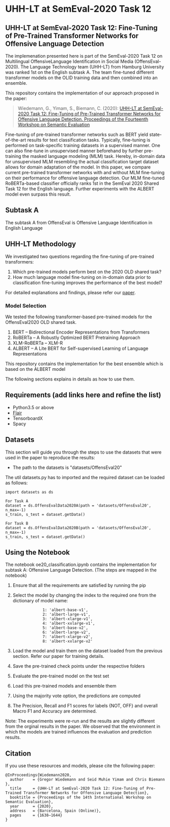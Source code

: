 #  UHH-LT at SemEval-2020 Task 12

## UHH-LT at SemEval-2020 Task 12: Fine-Tuning of Pre-Trained Transformer Networks for Offensive Language Detection

The implemenation presented here is part of the SemEval-2020 Task 12 on Multilingual OffensiveLanguage Identification in Social Media (OffensEval-2020). The Language Technology team (UHH-LT) from Hamburg University was ranked 1st on the English subtask A. The team fine-tuned different transformer models on the OLID training data and then combined into an ensemble. 

This repository contains the implementation of our approach proposed in the paper:

> Wiedemann, G., Yimam, S., Biemann, C. (2020): [UHH-LT at SemEval-2020 Task 12: Fine-Tuning of Pre-Trained Transformer Networks for Offensive Language Detection. Proceedings of the Fourteenth Workshop on Semantic Evaluation](https://www.aclweb.org/anthology/2020.semeval-1.213)


Fine-tuning of pre-trained transformer networks such as BERT yield state-of-the-art results for text classification tasks. Typically, fine-tuning is performed on task-specific training datasets in a supervised manner. One can also fine-tune in unsupervised manner beforehand by further pre-training the masked language modeling (MLM) task. Hereby, in-domain data for unsupervised MLM resembling the actual classification target dataset allows for domain adaptation of the model. In this paper, we compare current pre-trained transformer networks with and without MLM fine-tuning on their performance for offensive language detection. Our MLM fine-tuned RoBERTa-based classifier officially ranks 1st in the SemEval 2020 Shared Task 12 for the English language. Further experiments with the ALBERT model even surpass this result.

## Subtask A
The subtask A from OffensEval is Offensive Language Identification in English Language

## UHH-LT Methodology
We investigated two questions regarding the fine-tuning of pre-trained transformers: 
1. Which pre-trained models perform best on the 2020 OLD shared task?
2. How much language model fine-tuning on in-domain data prior to classification fine-tuning improves the performance of the best model?

For detailed explanations and findings, please refer our [paper](https://www.aclweb.org/anthology/2020.semeval-1.213.pdf). 

### Model Selection
We tested the following transformer-based pre-trained models for the OffensEval2020 OLD shared task.

1. BERT  –  Bidirectional  Encoder  Representations  from  Transformers
2. RoBERTa – A Robustly Optimized BERT Pretraining Approach
3. XLM-RoBERTa – XLM-R
4. ALBERT – A Lite BERT for Self-supervised Learning of Language Representations

This repository contains the implementation for the best ensemble which is based on the ALBERT model

The following sections explains in details as how to use them. 

## Requirements  (add links here and refine the list)
* Python3.5 or above
* [Flair](https://github.com/zalandoresearch/flair)
* TensorboardX
* Spacy


## Datasets
This section will guide you through the steps to use the datasets that were used in the paper to reproduce the results:

* The path to the datasets is "datasets/OffensEval20"

The util datasets.py has to imported and the required dataset can be loaded as follows:
```
import datasets as ds

For Task A
dataset = ds.OffensEvalData2020A(path = 'datasets/OffensEval20', n_max=-1)
s_train, s_test = dataset.getData()

For Task B
dataset = ds.OffensEvalData2020B(path = 'datasets/OffensEval20', n_max=-1)
s_train, s_test = dataset.getData()

```


## Using the Notebook

The notebook oe20_classification.ipynb contains the implementation for subtask A: Offensive Language Detection. 
(The steps are mapped in the notebook)

1. Ensure that all the requirements are satisfied by running the pip
2. Select the model by changing the index to the required one from the dictionary of model name:

                    1: 'albert-base-v1',
                    2: 'albert-large-v1',
                    3: 'albert-xlarge-v1',
                    4: 'albert-xxlarge-v1',    
                    5: 'albert-base-v2', 
                    6: 'albert-large-v2', 
                    7: 'albert-xlarge-v2', 
                    8: 'albert-xxlarge-v2'
3. Load the model and train them on the dataset loaded from the previous section. Refer our paper for training details. 
4. Save the pre-trained check points under the respective folders
5. Evaluate the pre-trained model on the test set
6. Load this pre-trained models and ensemble them
7. Using the majority vote option, the predictions are computed
8. The Precision, Recall and F1 scores for labels {NOT, OFF} and overall Macro F1 and Accuracy are determined. 

Note: The experiments were re-run and the results are slightly different from the orginal results in the paper. We observed that the environment in which the models are trained influences the evaluation and prediction results. 

## Citation


If you use these resources and models, please cite the following paper:

```
@InProceedings{Wiedemann2020,
  author    = {Gregor Wiedemann and Seid Muhie Yimam and Chris Biemann },
  title     = {UHH-LT at SemEval-2020 Task 12: Fine-Tuning of Pre-Trained Transformer Networks for Offensive Language Detection},
  booktitle = {Proceedings of the 14th International Workshop on Semantic Evaluation},
  year      = {2020},
  address   = {Barcelona, Spain (Online)},
  pages     = {1638–1644}
}
```
